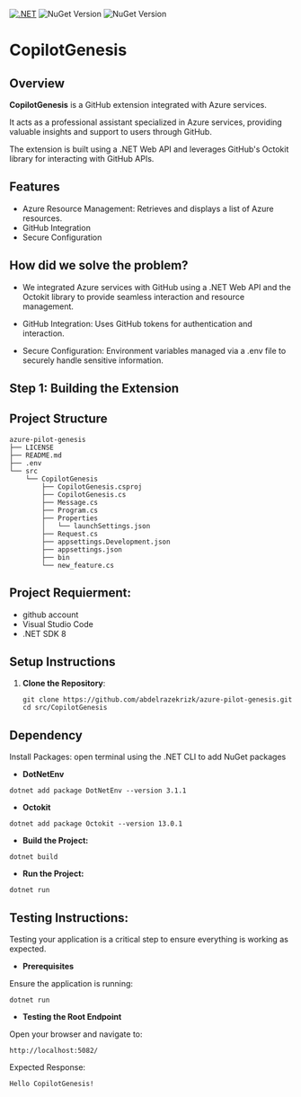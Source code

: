 [![.NET](https://github.com/abdelrazekrizk/azure-pilot-genesis/actions/workflows/dotnet.yml/badge.svg)](https://github.com/abdelrazekrizk/azure-pilot-genesis/actions/workflows/dotnet.yml)
![NuGet Version](https://img.shields.io/nuget/v/dotnetenv)
![NuGet Version](https://img.shields.io/nuget/v/octokit)


# CopilotGenesis
## Overview
**CopilotGenesis** is a GitHub extension integrated with Azure services.<p>It acts as a professional assistant specialized in Azure services, providing valuable insights and support to users through GitHub.<p> The extension is built using a .NET Web API and leverages GitHub's Octokit library for interacting with GitHub APIs.

## Features
- Azure Resource Management: Retrieves and displays a list of Azure resources.
- GitHub Integration
- Secure Configuration

## How did we solve the problem?
- We integrated Azure services with GitHub using a .NET Web API and the Octokit library to provide seamless interaction and resource management.

- GitHub Integration: Uses GitHub tokens for authentication and interaction.

- Secure Configuration: Environment variables managed via a .env file to securely handle sensitive information.

## Step 1: Building the Extension
## Project Structure
```console
azure-pilot-genesis
├── LICENSE
├── README.md
├── .env
└── src
    └── CopilotGenesis
        ├── CopilotGenesis.csproj
        ├── CopilotGenesis.cs
        ├── Message.cs
        ├── Program.cs
        ├── Properties
        │   └── launchSettings.json
        ├── Request.cs
        ├── appsettings.Development.json
        ├── appsettings.json
        ├── bin
        └── new_feature.cs
```
## Project Requierment:
- github account
- Visual Studio Code
- .NET SDK 8
## Setup Instructions
1. **Clone the Repository**:
   ```console
   git clone https://github.com/abdelrazekrizk/azure-pilot-genesis.git
   cd src/CopilotGenesis
   ```
## Dependency
Install Packages: open terminal using the .NET CLI to add NuGet packages
- **DotNetEnv**
```console
dotnet add package DotNetEnv --version 3.1.1
```
- **Octokit**
```console
dotnet add package Octokit --version 13.0.1
```

- **Build the Project:**
```console
dotnet build
```
- **Run the Project:**
```console
dotnet run
```


## Testing Instructions:
Testing your application is a critical step to ensure everything is working as expected.

- **Prerequisites**

Ensure the application is running:
```console
dotnet run
```

- **Testing the Root Endpoint**

Open your browser and navigate to:
```
http://localhost:5082/
```
Expected Response:

```
Hello CopilotGenesis!
```
